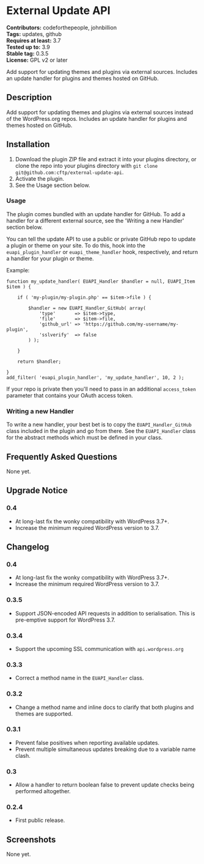 # External Update API #

**Contributors:** codeforthepeople, johnbillion  
**Tags:** updates, github  
**Requires at least:** 3.7  
**Tested up to:** 3.9  
**Stable tag:** 0.3.5  
**License:** GPL v2 or later  

Add support for updating themes and plugins via external sources. Includes an update handler for plugins and themes hosted on GitHub.

## Description ##

Add support for updating themes and plugins via external sources instead of the WordPress.org repos. Includes an update handler for plugins and themes hosted on GitHub.

## Installation ##

1. Download the plugin ZIP file and extract it into your plugins directory, or clone the repo into your plugins directory with `git clone git@github.com:cftp/external-update-api`.
2. Activate the plugin.
3. See the Usage section below.

### Usage ###

The plugin comes bundled with an update handler for GitHub. To add a handler for a different external source, see the 'Writing a new Handler' section below.

You can tell the update API to use a public or private GitHub repo to update a plugin or theme on your site. To do this, hook into the `euapi_plugin_handler` or `euapi_theme_handler` hook, respectively, and return a handler for your plugin or theme.

Example:

```
function my_update_handler( EUAPI_Handler $handler = null, EUAPI_Item $item ) {

	if ( 'my-plugin/my-plugin.php' == $item->file ) {

		$handler = new EUAPI_Handler_GitHub( array(
			'type'       => $item->type,
			'file'       => $item->file,
			'github_url' => 'https://github.com/my-username/my-plugin',
			'sslverify'  => false
		) );

	}

	return $handler;

}
add_filter( 'euapi_plugin_handler', 'my_update_handler', 10, 2 );
```

If your repo is private then you'll need to pass in an additional `access_token` parameter that contains your OAuth access token.

### Writing a new Handler ###

To write a new handler, your best bet is to copy the `EUAPI_Handler_GitHub` class included in the plugin and go from there. See the `EUAPI_Handler` class for the abstract methods which must be defined in your class.

## Frequently Asked Questions ##

None yet.

## Upgrade Notice ##

### 0.4 ###

* At long-last fix the wonky compatibility with WordPress 3.7+.
* Increase the minimum required WordPress version to 3.7.

## Changelog ##

### 0.4 ###

* At long-last fix the wonky compatibility with WordPress 3.7+.
* Increase the minimum required WordPress version to 3.7.

### 0.3.5 ###

* Support JSON-encoded API requests in addition to serialisation. This is pre-emptive support for WordPress 3.7.

### 0.3.4 ###

* Support the upcoming SSL communication with `api.wordpress.org`

### 0.3.3 ###

* Correct a method name in the `EUAPI_Handler` class.

### 0.3.2 ###

* Change a method name and inline docs to clarify that both plugins and themes are supported.

### 0.3.1 ###

* Prevent false positives when reporting available updates.
* Prevent multiple simultaneous updates breaking due to a variable name clash.

### 0.3 ###

* Allow a handler to return boolean false to prevent update checks being performed altogether.

### 0.2.4 ###

* First public release.

## Screenshots ##

None yet.
